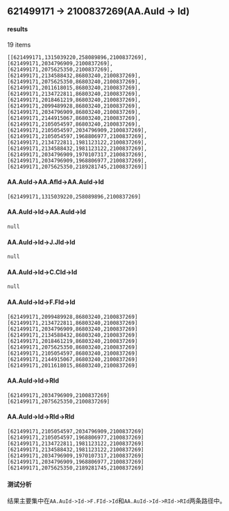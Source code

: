 ## 621499171 -> 2100837269(AA.AuId -> Id)

#### results
19 items
```
[[621499171,1315039220,258089896,2100837269],
[621499171,2034796909,2100837269],
[621499171,2075625350,2100837269],
[621499171,2134588432,86803240,2100837269],
[621499171,2075625350,86803240,2100837269],
[621499171,2011618015,86803240,2100837269],
[621499171,2134722811,86803240,2100837269],
[621499171,2018461219,86803240,2100837269],
[621499171,2099489928,86803240,2100837269],
[621499171,2034796909,86803240,2100837269],
[621499171,2144915067,86803240,2100837269],
[621499171,2105054597,86803240,2100837269],
[621499171,2105054597,2034796909,2100837269],
[621499171,2105054597,1968806977,2100837269],
[621499171,2134722811,1981123122,2100837269],
[621499171,2134588432,1981123122,2100837269],
[621499171,2034796909,1970107317,2100837269],
[621499171,2034796909,1968806977,2100837269],
[621499171,2075625350,2189281745,2100837269]]
```

#### AA.AuId->AA.AfId->AA.AuId->Id

```
[621499171,1315039220,258089896,2100837269]
```

#### AA.AuId->Id->AA.AuId->Id

```
null
```

#### AA.AuId->Id->J.JId->Id

```
null
```

#### AA.AuId->Id->C.CId->Id

```
null
```

#### AA.AuId->Id->F.FId->Id

```
[621499171,2099489928,86803240,2100837269]
[621499171,2134722811,86803240,2100837269]
[621499171,2034796909,86803240,2100837269]
[621499171,2134588432,86803240,2100837269]
[621499171,2018461219,86803240,2100837269]
[621499171,2075625350,86803240,2100837269]
[621499171,2105054597,86803240,2100837269]
[621499171,2144915067,86803240,2100837269]
[621499171,2011618015,86803240,2100837269]
```

#### AA.AuId->Id->RId

```
[621499171,2034796909,2100837269]
[621499171,2075625350,2100837269]
```

#### AA.AuId->Id->RId->RId

```
[621499171,2105054597,2034796909,2100837269]
[621499171,2105054597,1968806977,2100837269]
[621499171,2134722811,1981123122,2100837269]
[621499171,2134588432,1981123122,2100837269]
[621499171,2034796909,1970107317,2100837269]
[621499171,2034796909,1968806977,2100837269]
[621499171,2075625350,2189281745,2100837269]
```

#### 测试分析

结果主要集中在`AA.AuId->Id->F.FId->Id`和`AA.AuId->Id->RId->RId`两条路径中。

